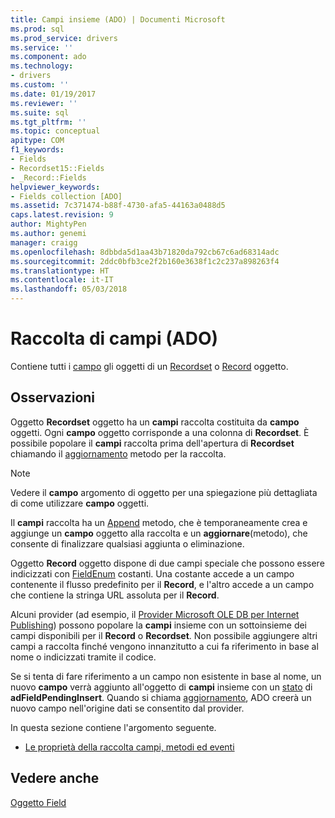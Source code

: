 ```yaml
---
title: Campi insieme (ADO) | Documenti Microsoft
ms.prod: sql
ms.prod_service: drivers
ms.service: ''
ms.component: ado
ms.technology:
- drivers
ms.custom: ''
ms.date: 01/19/2017
ms.reviewer: ''
ms.suite: sql
ms.tgt_pltfrm: ''
ms.topic: conceptual
apitype: COM
f1_keywords:
- Fields
- Recordset15::Fields
- _Record::Fields
helpviewer_keywords:
- Fields collection [ADO]
ms.assetid: 7c371474-b88f-4730-afa5-44163a0488d5
caps.latest.revision: 9
author: MightyPen
ms.author: genemi
manager: craigg
ms.openlocfilehash: 8dbbda5d1aa43b71820da792cb67c6ad68314adc
ms.sourcegitcommit: 2ddc0bfb3ce2f2b160e3638f1c2c237a898263f4
ms.translationtype: HT
ms.contentlocale: it-IT
ms.lasthandoff: 05/03/2018
---
```

# <a name="fields-collection-ado"></a>Raccolta di campi (ADO)
Contiene tutti i [campo](../../../ado/reference/ado-api/field-object.md) gli oggetti di un [Recordset](../../../ado/reference/ado-api/recordset-object-ado.md) o [Record](../../../ado/reference/ado-api/record-object-ado.md) oggetto.  
  
## <a name="remarks"></a>Osservazioni  
 Oggetto **Recordset** oggetto ha un **campi** raccolta costituita da **campo** oggetti. Ogni **campo** oggetto corrisponde a una colonna di **Recordset**. È possibile popolare il **campi** raccolta prima dell'apertura di **Recordset** chiamando il [aggiornamento](../../../ado/reference/ado-api/refresh-method-ado.md) metodo per la raccolta.  
  
> [!NOTE]
>  Vedere il **campo** argomento di oggetto per una spiegazione più dettagliata di come utilizzare **campo** oggetti.  
  
 Il **campi** raccolta ha un [Append](../../../ado/reference/ado-api/append-method-ado.md) metodo, che è temporaneamente crea e aggiunge un **campo** oggetto alla raccolta e un **aggiornare**(metodo), che consente di finalizzare qualsiasi aggiunta o eliminazione.  
  
 Oggetto **Record** oggetto dispone di due campi speciale che possono essere indicizzati con [FieldEnum](../../../ado/reference/ado-api/fieldenum.md) costanti. Una costante accede a un campo contenente il flusso predefinito per il **Record**, e l'altro accede a un campo che contiene la stringa URL assoluta per il **Record**.  
  
 Alcuni provider (ad esempio, il [Provider Microsoft OLE DB per Internet Publishing](../../../ado/guide/appendixes/microsoft-ole-db-provider-for-internet-publishing.md)) possono popolare la **campi** insieme con un sottoinsieme dei campi disponibili per il **Record** o **Recordset**. Non possibile aggiungere altri campi a raccolta finché vengono innanzitutto a cui fa riferimento in base al nome o indicizzati tramite il codice.  
  
 Se si tenta di fare riferimento a un campo non esistente in base al nome, un nuovo **campo** verrà aggiunto all'oggetto di **campi** insieme con un [stato](../../../ado/reference/ado-api/status-property-ado-field.md) di  **adFieldPendingInsert**. Quando si chiama [aggiornamento](../../../ado/reference/ado-api/update-method.md), ADO creerà un nuovo campo nell'origine dati se consentito dal provider.  
  
 In questa sezione contiene l'argomento seguente.  
  
-   [Le proprietà della raccolta campi, metodi ed eventi](../../../ado/reference/ado-api/fields-collection-properties-methods-and-events.md)  
  
## <a name="see-also"></a>Vedere anche  
 [Oggetto Field](../../../ado/reference/ado-api/field-object.md)
